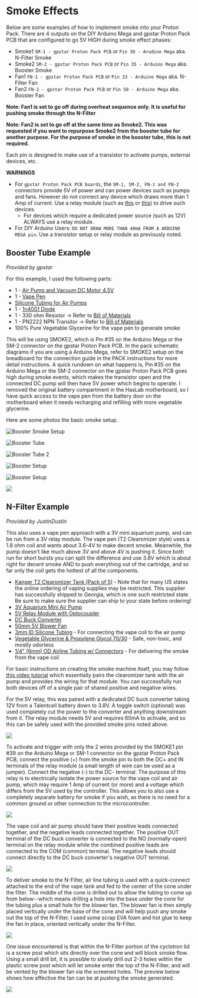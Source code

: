 # Smoke Effects

Below are some examples of how to implement smoke into your Proton Pack. There are 4 outputs on the DIY Arduino Mega and gpstar Proton Pack PCB that are configured to go 5V HIGH during smoke effect phases:

- Smoke1 `SM-1 - gpstar Proton Pack PCB` or `Pin 39 - Arudino Mega` aka. N-Filter Smoke
- Smoke2 `SM-2 - gpstar Proton Pack PCB` or `Pin 35 - Arduino Mega` aka. Booster Smoke
- Fan1 `FN-1 - gpstar Proton Pack PCB` or `Pin 33 - Arduino Mega` aka. N-Filter Fan
- Fan2 `FN-2 - gpstar Proton Pack PCB` or `Pin 50 - Arduino Mega` aka. Booster Fan

**Note: Fan1 is set to go off during overheat sequence only. It is useful for pushing smoke through the N-Filter**

**Note: Fan2 is set to go off at the same time as Smoke2. This was requested if you want to repurpose Smoke2 from the booster tube for another purpose. For the purpose of smoke in the booster tube, this is not required.**

Each pin is designed to make use of a transistor to activate pumps, external devices, etc.

**WARNINGS**

- For `gpstar Proton Pack PCB boards`, the `SM-1, SM-2, FN-1 and FN-2` connectors provide 5V of power and can power devices such as pumps and fans. However do not connect any device which draws more than 1 Amp of current. Use a relay module (such as [this](https://a.co/d/4BXJ9J1) or [this](https://a.co/d/iEuGPYK)) to drive such devices.
	- For devices which require a dedicated power source (such as 12V) ALWAYS use a relay module.
- For DIY Arduino Users: `DO NOT DRAW MORE THAN 40mA FROM A ARDUINO MEGA pin`. Use a transistor setup or relay module as previously noted.

## Booster Tube Example

*Provided by gpstar*

For this example, I used the following parts:

- 1 - [Air Pump and Vacuum DC Motor 4.5V](https://www.adafruit.com/product/4699) 
- 1 - [Vape Pen](https://www.joyetech.com/product/eroll-mac/)
- [Silicone Tubing for Air Pumps](https://www.adafruit.com/product/4661)
- 1 - [1n4001 Diode](https://www.adafruit.com/product/755)
- 1 - 330 ohm Resistor -> Refer to [Bill of Materials](BOM.md)
- 1 - PN2222 NPN Transitor -> Refer to [Bill of Materials](BOM.md)
- 100% Pure Vegetable Glycerine for the vape pen to generate smoke

This will be using SMOKE2, which is Pin #35 on the Arduino Mega or the SM-2 connector on the gpstar Proton Pack PCB. In the pack schematic diagrams if you are using a Arduino Mega, refer to SMOKE2 setup on the breadboard for the connection guide in the PACK instructions for more detail instructions. A quick rundown on what happens is, Pin #35 on the Arduino Mega or the SM-2 connector on the gpstar Proton Pack PCB goes high during smoke events, which makes the transistor open and the connected DC pump will then have 5V power which begins to operate. I removed the original battery compartment in the HasLab motherboard, so I have quick access to the vape pen from the battery door on the motherboard when it needs recharging and refilling with more vegetable glycerine.

Here are some photos the basic smoke setup. 

![Booster Smoke Setup](images/SmokeBooster5.jpg)

![Booster Tube](images/SmokeBooster1.jpg)

![Booster Tube 2](images/SmokeBooster2.jpg)

![Booster Setup](images/SmokeBooster3.jpg)

![Booster Setup](images/SmokeBooster4.jpg)

![](images/BoosterSmoke.gif)

## N-Filter Example

*Provided by JustinDustin*

This also uses a vape pen approach with a 3V mini aquarium pump, and can be run from a 3V relay module. The vape pen (T2 Clearomizer style) uses a 1.8 ohm coil and wants about 3.6-4V to make decent smoke. Meanwhile, the pump doesn't like much above 3V and above 4V is pushing it. Since both run for short bursts you can split the difference and use 3.8V which is about right for decent smoke AND to push everything out of the cartridge, and so far only the coil gets the hottest of all the components.

- [Kanger T2 Clearomizer Tank (Pack of 5)](https://www.ecigmafia.com/products/kanger-t2-clearomizer-tank-pack-of-5.html) - Note that for many US states the online ordering of vaping supplies may be restricted. This supplier has successfully shipped to Georgia, which is one such restricted state. Be sure to make sure the supplier can ship to your state before ordering!
- [3V Aquarium Mini Air Pump](https://a.co/d/ghiL09S)
- [5V Relay Module with Optocoupler](https://a.co/d/iDogKsU)
- [DC Buck Converter](https://a.co/d/7GAJham)
- [50mm 5V Blower Fan](https://a.co/d/iaizRpN)
- [3mm ID Silicone Tubing](https://a.co/d/5PaWppP) - For connecting the vape coil to the air pump
- [Vegetable Glycerine & Propylene Glycol 70/30](https://a.co/d/5PaWppP) - Safe, non-toxic, and mostly odorless
- [1/4" (6mm) OD Airline Tubing w/ Connectors](https://a.co/d/6C7jndS) - For delivering the smoke from the vape coil

For basic instructions on creating the smoke machine itself, you may follow [this video tutorial](https://www.youtube.com/watch?v=uDISX8MMLak) which essentially pairs the clearomizer tank with the air pump and provides the wiring for that module. You can successfully run both devices off of a single pair of shared positive and negative wires.

For the 5V relay, this was paired with a dedicated DC buck converter taking 12V from a Talentcell battery down to 3.8V. A toggle switch (optional) was used completely cut the power to the converter and anything downstream from it. The relay module needs 5V and requires 60mA to activate, and so this can be safely used with the provided smoke pins noted above.

![](images/RelayModule.jpg)

To activate and trigger with only the 2 wires provided by the SMOKE1 pin #39 on the Arduino Mega or SM-1 connector on the gpstar Proton Pack PCB, connect the positive (+) from the smoke pin to both the DC+ and IN terminals of the relay module (a small length of wire can be used as a jumper). Connect the negative (\-) to the DC- terminal. The purpose of this relay is to electrically isolate the power source for the vape coil and air pump, which may require 1 Amp of current (or more) and a voltage which differs from the 5V used by the controller. This allows you to also use a completely separate battery for smoke if you wish, as there is no need for a common ground or other connection to the microcontroller.

![](images/RelayTrigger.jpg)

The vape coil and air pump should have their positive leads connected together, and the negative leads connected together. The positive OUT terminal of the DC buck converter is connected to the NO (normally-open) terminal on the relay module while the combined positive leads are connected to the COM (common) terminal. The negative leads should connect directly to the DC buck converter's negative OUT terminal.

![](images/RelayPower.jpg)

To deliver smoke to the N-Filter, air line tubing is used with a quick-connect attached to the end of the vape tank and fed to the center of the cone under the filter. The middle of the cone is drilled out to allow the tubing to come up from below--which means drilling a hole into the base under the cone for the tubing plus a small hole for the blower fan. The blower fan is then simply placed vertically under the base of the cone and will help push any smoke out the top of the N-Filter. I used some scrap EVA foam and hot glue to keep the fan in place, oriented vertically under the N-Filter.

![](images/NFilterFan.jpg)

One issue encountered is that within the N-Filter portion of the cyclotron lid is a screw post which sits directly over the cone and will block smoke flow. Using a small drill bit, it is possible to slowly drill out 2-3 holes within the plastic screw post which will let smoke enter the top of the N-Filter, and will be vented by the blower fan via the screened holes. The preview below shows how effective the fan can be at pushing the smoke generated.

![](images/NFilterSmoke.gif)